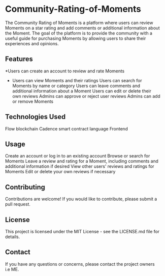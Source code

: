 # Community-Rating-of-Moments

The Community Rating of Moments is a platform where users can review Moments on a star rating and add comments or additional information about the Moment. The goal of the platform is to provide the community with a useful guide for purchasing Moments by allowing users to share their experiences and opinions.

## Features
*Users can create an account to review and rate Moments
* Users can view Moments and their ratings
Users can search for Moments by name or category
Users can leave comments and additional information about a Moment
Users can edit or delete their own reviews
Admins can approve or reject user reviews
Admins can add or remove Moments
## Technologies Used
Flow blockchain
Cadence smart contract language
Frontend 
## Usage
Create an account or log in to an existing account
Browse or search for Moments
Leave a review and rating for a Moment, including comments and additional information if desired
View other users' reviews and ratings for Moments
Edit or delete your own reviews if necessary
## Contributing
Contributions are welcome! If you would like to contribute, please submit a pull request.

## License
This project is licensed under the MIT License - see the LICENSE.md file for details.

## Contact
If you have any questions or concerns, please contact the project owners i.e ME.
